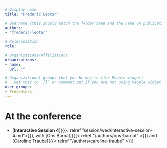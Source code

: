 ```yaml
---
# Display name
title: "Frederic Leotar"

# Username (this should match the folder name and the name on publications)
authors:
- "frederic-leotar"

# Role/position
role:

# Organizations/Affiliations
organizations:
- name: 
  url: ""

# Organizational groups that you belong to (for People widget)
#   Set this to `[]` or comment out if you are not using People widget.
user_groups:
- Presenters
---
```


<!-- # About

Elit exercitation eu occaecat velit ad. -->

# At the conference

- [**Interactive Session 4**]({{< relref "session/wed/interactive-session-4.md">}}), with [Ons Barnat]({{< relref "/authors/ons-barnat" >}}) and [Caroline Traube]({{< relref "/authors/caroline-traube" >}})